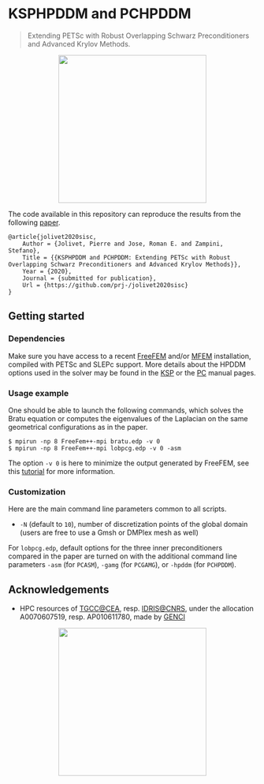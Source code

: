 # KSPHPDDM and PCHPDDM

> Extending PETSc with Robust Overlapping Schwarz Preconditioners and Advanced Krylov Methods.

<p align="center"><img src="https://github.com/prj-/jolivet2020sisc/raw/master/header.png" height="300"></p>

The code available in this repository can reproduce the results from the following [paper]().
```
@article{jolivet2020sisc,
    Author = {Jolivet, Pierre and Jose, Roman E. and Zampini, Stefano},
    Title = {{KSPHPDDM and PCHPDDM: Extending PETSc with Robust Overlapping Schwarz Preconditioners and Advanced Krylov Methods}},
    Year = {2020},
    Journal = {submitted for publication},
    Url = {https://github.com/prj-/jolivet2020sisc}
}
```

## Getting started
### Dependencies
Make sure you have access to a recent [FreeFEM](https://freefem.org/) and/or [MFEM](https://mfem.org/) installation, compiled with PETSc and SLEPc support. More details about the HPDDM options used in the solver may be found in the [KSP](https://www.mcs.anl.gov/petsc/petsc-dev/docs/manualpages/KSP/KSPHPDDM.html) or the [PC](https://www.mcs.anl.gov/petsc/petsc-dev/docs/manualpages/PC/PCHPDDM.html) manual pages.

### Usage example
One should be able to launch the following commands, which solves the Bratu equation or computes the eigenvalues of the Laplacian on the same geometrical configurations as in the paper.
```
$ mpirun -np 8 FreeFem++-mpi bratu.edp -v 0
$ mpirun -np 8 FreeFem++-mpi lobpcg.edp -v 0 -asm
```
The option `-v 0` is here to minimize the output generated by FreeFEM, see this [tutorial](http://jolivet.perso.enseeiht.fr/FreeFem-tutorial/) for more information.

### Customization
Here are the main command line parameters common to all scripts.

* `-N` (default to `10`), number of discretization points of the global domain (users are free to use a Gmsh or DMPlex mesh as well)

For `lobpcg.edp`, default options for the three inner preconditioners compared in the paper are turned on with the additional command line parameters `-asm` (for `PCASM`), `-gamg` (for `PCGAMG`), or `-hpddm` (for `PCHPDDM`).

## Acknowledgements
* HPC resources of [TGCC@CEA](http://www-hpc.cea.fr/index-en.htm), resp. [IDRIS@CNRS](), under the allocation A0070607519, resp. AP010611780, made by [GENCI](http://www.genci.fr/en)

<p align="center"><img src="https://github.com/prj-/jolivet2020sisc/raw/master/footer.png" height="300"></p>
